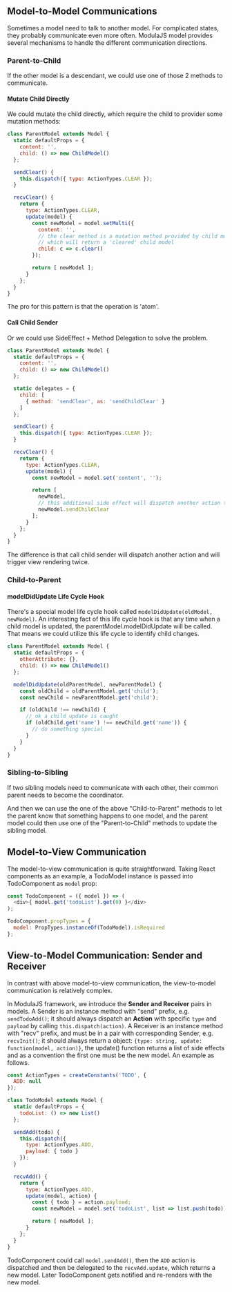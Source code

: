 ## Model-to-Model Communications

Sometimes a model need to talk to another model. For complicated states, they probably communicate even more often. ModulaJS model provides several mechanisms to handle the different communication directions.

### Parent-to-Child

If the other model is a descendant, we could use one of those 2 methods to communicate.

#### Mutate Child Directly

We could mutate the child directly, which require the child to provider some mutation methods:

```javascript
class ParentModel extends Model {
  static defaultProps = {
    content: '',
    child: () => new ChildModel()
  };

  sendClear() {
    this.dispatch({ type: ActionTypes.CLEAR });
  }

  recvClear() {
    return {
      type: ActionTypes.CLEAR,
      update(model) {
        const newModel = model.setMulti({
          content: '',
          // the clear method is a mutation method provided by child model
          // which will return a 'cleared' child model
          child: c => c.clear()
        });

        return [ newModel ];
      }
    };
  }
}
```

The pro for this pattern is that the operation is 'atom'.

#### Call Child Sender

Or we could use SideEffect + Method Delegation to solve the problem.

```javascript
class ParentModel extends Model {
  static defaultProps = {
    content: '',
    child: () => new ChildModel()
  };

  static delegates = {
    child: [
      { method: 'sendClear', as: 'sendChildClear' }
    ]
  };

  sendClear() {
    this.dispatch({ type: ActionTypes.CLEAR });
  }

  recvClear() {
    return {
      type: ActionTypes.CLEAR,
      update(model) {
        const newModel = model.set('content', '');

        return [
          newModel,
          // this additional side effect will dispatch another action to clear child
          newModel.sendChildClear
        ];
      }
    };
  }
}
```

The difference is that call child sender will dispatch another action and will trigger view rendering twice.


### Child-to-Parent

#### modelDidUpdate Life Cycle Hook

There's a special model life cycle hook called `modelDidUpdate(oldModel, newModel)`.
An interesting fact of this life cycle hook is that any time when a child model is updated, the parentModel.modelDidUpdate will be called. That means we could utilize this life cycle to identify child changes.

```javascript
class ParentModel extends Model {
  static defaultProps = {
    otherAttribute: {},
    child: () => new ChildModel()
  };

  modelDidUpdate(oldParentModel, newParentModel) {
    const oldChild = oldParentModel.get('child');
    const newChild = newParentModel.get('child');

    if (oldChild !== newChild) {
      // ok a child update is caught
      if (oldChild.get('name') !== newChild.get('name')) {
        // do something special
      }
    }
  }
}
```

### Sibling-to-Sibling

If two sibling models need to communicate with each other, their common parent needs to become the coordinator.

And then we can use the one of the above "Child-to-Parent" methods to let the parent know that something happens to one model, and the parent model could then use one of the "Parent-to-Child" methods to update the sibling model.

## Model-to-View Communication

The model-to-view communication is quite straightforward. Taking React components as an example, a TodoModel instance is passed into TodoComponent as `model` prop:

```javascript
const TodoComponent = ({ model }) => (
  <div>{ model.get('todoList').get(0) }</div>
);

TodoComponent.propTypes = {
  model: PropTypes.instanceOf(TodoModel).isRequired
};
```

## View-to-Model Communication: Sender and Receiver

In contrast with above model-to-view communication, the view-to-model communication is relatively complex.

In ModulaJS framework, we introduce the **Sender and Receiver** pairs in models. A Sender is an instance method with "send" prefix, e.g. `sendTodoAdd()`; it should always dispatch an **Action** with specific `type` and `payload` by calling `this.dispatch(action)`. A Receiver is an instance method with "recv" prefix, and must be in a pair with corresponding Sender, e.g. `recvInit()`; it should always return a object: `{type: string, update: function(model, action)}`, the update() function returns a list of side effects and as a convention the first one must be the new model. An example as follows.

```javascript
const ActionTypes = createConstants('TODO', {
  ADD: null
});

class TodoModel extends Model {
  static defaultProps = {
    todoList: () => new List()
  };

  sendAdd(todo) {
    this.dispatch({
      type: ActionTypes.ADD,
      payload: { todo }
    });
  }

  recvAdd() {
    return {
      type: ActionTypes.ADD,
      update(model, action) {
        const { todo } = action.payload;
        const newModel = model.set('todoList', list => list.push(todo));

        return [ newModel ];
      }
    };
  }
}
```

TodoComponent could call `model.sendAdd()`, then the `ADD` action is dispatched and then be delegated to the `recvAdd.update`, which returns a new model. Later TodoComponent gets notified and re-renders with the new model.
